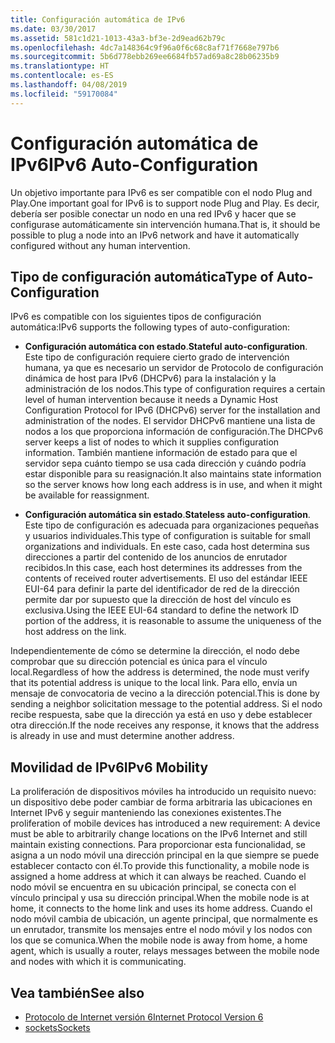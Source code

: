 ```yaml
---
title: Configuración automática de IPv6
ms.date: 03/30/2017
ms.assetid: 581c1d21-1013-43a3-bf3e-2d9ead62b79c
ms.openlocfilehash: 4dc7a148364c9f96a0f6c68c8af71f7668e797b6
ms.sourcegitcommit: 5b6d778ebb269ee6684fb57ad69a8c28b06235b9
ms.translationtype: HT
ms.contentlocale: es-ES
ms.lasthandoff: 04/08/2019
ms.locfileid: "59170084"
---
```

# <a name="ipv6-auto-configuration"></a><span data-ttu-id="d617a-102">Configuración automática de IPv6</span><span class="sxs-lookup"><span data-stu-id="d617a-102">IPv6 Auto-Configuration</span></span>
<span data-ttu-id="d617a-103">Un objetivo importante para IPv6 es ser compatible con el nodo Plug and Play.</span><span class="sxs-lookup"><span data-stu-id="d617a-103">One important goal for IPv6 is to support node Plug and Play.</span></span> <span data-ttu-id="d617a-104">Es decir, debería ser posible conectar un nodo en una red IPv6 y hacer que se configurase automáticamente sin intervención humana.</span><span class="sxs-lookup"><span data-stu-id="d617a-104">That is, it should be possible to plug a node into an IPv6 network and have it automatically configured without any human intervention.</span></span>  
  
## <a name="type-of-auto-configuration"></a><span data-ttu-id="d617a-105">Tipo de configuración automática</span><span class="sxs-lookup"><span data-stu-id="d617a-105">Type of Auto-Configuration</span></span>  
 <span data-ttu-id="d617a-106">IPv6 es compatible con los siguientes tipos de configuración automática:</span><span class="sxs-lookup"><span data-stu-id="d617a-106">IPv6 supports the following types of auto-configuration:</span></span>  
  
-   <span data-ttu-id="d617a-107">**Configuración automática con estado**.</span><span class="sxs-lookup"><span data-stu-id="d617a-107">**Stateful auto-configuration**.</span></span> <span data-ttu-id="d617a-108">Este tipo de configuración requiere cierto grado de intervención humana, ya que es necesario un servidor de Protocolo de configuración dinámica de host para IPv6 (DHCPv6) para la instalación y la administración de los nodos.</span><span class="sxs-lookup"><span data-stu-id="d617a-108">This type of configuration requires a certain level of human intervention because it needs a Dynamic Host Configuration Protocol for IPv6 (DHCPv6) server for the installation and administration of the nodes.</span></span> <span data-ttu-id="d617a-109">El servidor DHCPv6 mantiene una lista de nodos a los que proporciona información de configuración.</span><span class="sxs-lookup"><span data-stu-id="d617a-109">The DHCPv6 server keeps a list of nodes to which it supplies configuration information.</span></span> <span data-ttu-id="d617a-110">También mantiene información de estado para que el servidor sepa cuánto tiempo se usa cada dirección y cuándo podría estar disponible para su reasignación.</span><span class="sxs-lookup"><span data-stu-id="d617a-110">It also maintains state information so the server knows how long each address is in use, and when it might be available for reassignment.</span></span>  
  
-   <span data-ttu-id="d617a-111">**Configuración automática sin estado**.</span><span class="sxs-lookup"><span data-stu-id="d617a-111">**Stateless auto-configuration**.</span></span> <span data-ttu-id="d617a-112">Este tipo de configuración es adecuada para organizaciones pequeñas y usuarios individuales.</span><span class="sxs-lookup"><span data-stu-id="d617a-112">This type of configuration is suitable for small organizations and individuals.</span></span> <span data-ttu-id="d617a-113">En este caso, cada host determina sus direcciones a partir del contenido de los anuncios de enrutador recibidos.</span><span class="sxs-lookup"><span data-stu-id="d617a-113">In this case, each host determines its addresses from the contents of received router advertisements.</span></span> <span data-ttu-id="d617a-114">El uso del estándar IEEE EUI-64 para definir la parte del identificador de red de la dirección permite dar por supuesto que la dirección de host del vínculo es exclusiva.</span><span class="sxs-lookup"><span data-stu-id="d617a-114">Using the IEEE EUI-64 standard to define the network ID portion of the address, it is reasonable to assume the uniqueness of the host address on the link.</span></span>  
  
 <span data-ttu-id="d617a-115">Independientemente de cómo se determine la dirección, el nodo debe comprobar que su dirección potencial es única para el vínculo local.</span><span class="sxs-lookup"><span data-stu-id="d617a-115">Regardless of how the address is determined, the node must verify that its potential address is unique to the local link.</span></span> <span data-ttu-id="d617a-116">Para ello, envía un mensaje de convocatoria de vecino a la dirección potencial.</span><span class="sxs-lookup"><span data-stu-id="d617a-116">This is done by sending a neighbor solicitation message to the potential address.</span></span> <span data-ttu-id="d617a-117">Si el nodo recibe respuesta, sabe que la dirección ya está en uso y debe establecer otra dirección.</span><span class="sxs-lookup"><span data-stu-id="d617a-117">If the node receives any response, it knows that the address is already in use and must determine another address.</span></span>  
  
## <a name="ipv6-mobility"></a><span data-ttu-id="d617a-118">Movilidad de IPv6</span><span class="sxs-lookup"><span data-stu-id="d617a-118">IPv6 Mobility</span></span>  
 <span data-ttu-id="d617a-119">La proliferación de dispositivos móviles ha introducido un requisito nuevo: un dispositivo debe poder cambiar de forma arbitraria las ubicaciones en Internet IPv6 y seguir manteniendo las conexiones existentes.</span><span class="sxs-lookup"><span data-stu-id="d617a-119">The proliferation of mobile devices has introduced a new requirement: A device must be able to arbitrarily change locations on the IPv6 Internet and still maintain existing connections.</span></span> <span data-ttu-id="d617a-120">Para proporcionar esta funcionalidad, se asigna a un nodo móvil una dirección principal en la que siempre se puede establecer contacto con él.</span><span class="sxs-lookup"><span data-stu-id="d617a-120">To provide this functionality, a mobile node is assigned a home address at which it can always be reached.</span></span> <span data-ttu-id="d617a-121">Cuando el nodo móvil se encuentra en su ubicación principal, se conecta con el vínculo principal y usa su dirección principal.</span><span class="sxs-lookup"><span data-stu-id="d617a-121">When the mobile node is at home, it connects to the home link and uses its home address.</span></span> <span data-ttu-id="d617a-122">Cuando el nodo móvil cambia de ubicación, un agente principal, que normalmente es un enrutador, transmite los mensajes entre el nodo móvil y los nodos con los que se comunica.</span><span class="sxs-lookup"><span data-stu-id="d617a-122">When the mobile node is away from home, a home agent, which is usually a router, relays messages between the mobile node and nodes with which it is communicating.</span></span>  
  
## <a name="see-also"></a><span data-ttu-id="d617a-123">Vea también</span><span class="sxs-lookup"><span data-stu-id="d617a-123">See also</span></span>

- [<span data-ttu-id="d617a-124">Protocolo de Internet versión 6</span><span class="sxs-lookup"><span data-stu-id="d617a-124">Internet Protocol Version 6</span></span>](../../../docs/framework/network-programming/internet-protocol-version-6.md)
- [<span data-ttu-id="d617a-125">sockets</span><span class="sxs-lookup"><span data-stu-id="d617a-125">Sockets</span></span>](../../../docs/framework/network-programming/sockets.md)
